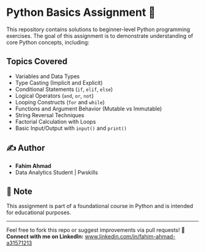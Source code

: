 
# Python Basics Assignment 🐍

This repository contains solutions to beginner-level Python programming exercises. The goal of this assignment is to demonstrate understanding of core Python concepts, including:

##  Topics Covered

- Variables and Data Types
- Type Casting (Implicit and Explicit)
- Conditional Statements (`if`, `elif`, `else`)
- Logical Operators (`and`, `or`, `not`)
- Looping Constructs (`for` and `while`)
- Functions and Argument Behavior (Mutable vs Immutable)
- String Reversal Techniques
- Factorial Calculation with Loops
- Basic Input/Output with `input()` and `print()`


## ✍️ Author

- **Fahim Ahmad**
- Data Analytics Student | Pwskills

## 📌 Note

This assignment is part of a foundational course in Python and is intended for educational purposes.

---

Feel free to fork this repo or suggest improvements via pull requests!
📎 **Connect with me on LinkedIn:**  www.linkedin.com/in/fahim-ahmad-a31571213


